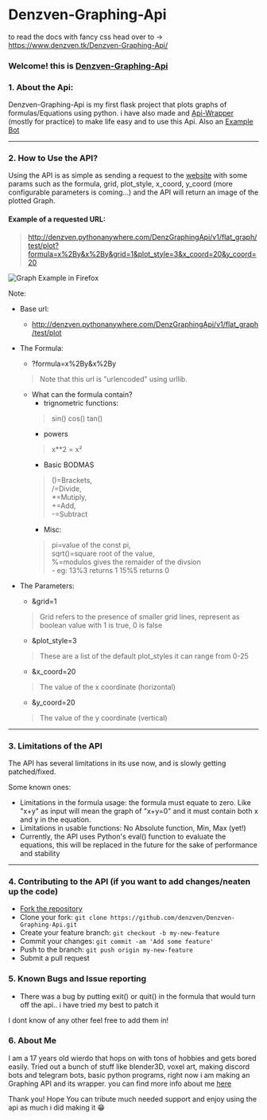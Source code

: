 # Denzven-Graphing-Api  

to read the docs with fancy css head over to -> https://www.denzven.tk/Denzven-Graphing-Api/  

### Welcome! this is [Denzven-Graphing-Api](https://denzven.pythonanywhere.com/)

### 1. About the Api:

Denzven-Graphing-Api is my first flask project that plots graphs of formulas/Equations using python. i have also made and [Api-Wrapper](https://pypi.org/project/Denzven-Graphing-Api-Wrapper) (mostly for practice) to make life easy and to use this Api. Also an [Example Bot](https://github.com/denzven/Denzven-Graphing-Api-Bot) 

---

### 2. How to Use the API?

Using the API is as simple as sending a request to the [website](https://denzven.pythonanywhere.com/) with some params such as the formula, grid, plot_style, x_coord, y_coord (more configurable parameters is coming...) and the API will return an image of the plotted Graph.

#### Example of a requested URL:

> http://denzven.pythonanywhere.com/DenzGraphingApi/v1/flat_graph/test/plot?formula=x%2By&x%2By&grid=1&plot_style=3&x_coord=20&y_coord=20


![Graph Example in Firefox](https://cdn.discordapp.com/attachments/775096810963468288/859152862758961242/unknown.png)

Note:
- Base url:
    - http://denzven.pythonanywhere.com/DenzGraphingApi/v1/flat_graph/test/plot
- The Formula:
    - ?formula=x%2By&x%2By
    > Note that this url is "urlencoded" using urllib.

    - What can the formula contain?
        - trignometric functions:
        > sin() cos() tan() 
        - powers
        > x**2 = x²
        - Basic BODMAS           
        >   ()=Brackets,   
            /=Divide,   
            *=Mutiply,  
            +=Add,  
            -=Subtract  
        - Misc:
        >   pi=value of the const pi,  
            sqrt()=square root of the value,  
            %=modulos gives the remaider of the divsion  
            - eg: 13%3 returns 1
                  15%5 returns 0

- The Parameters: 
    - &grid=1
    > Grid refers to the presence of smaller grid lines, represent as boolean value with 1 is true, 0 is false

    - &plot_style=3
    > These are a list of the default plot_styles it can range from 0-25

    - &x_coord=20
    > The value of the x coordinate (horizontal)

    - &y_coord=20
    > The value of the y coordinate (vertical)

---

### 3. Limitations of the API

The API has several limitations in its use now, and is slowly getting patched/fixed.

Some known ones:
- Limitations in the formula usage: the formula must equate to zero. Like "x+y" as input will mean the graph of "x+y=0" and it must contain both x and y in the equation.  
- Limitations in usable functions: No Absolute function, Min, Max (yet!)
- Currently, the API uses Python's eval() function to evaluate the equations, this will be replaced in the future for the sake of performance and stability

---
### 4. Contributing to the API (if you want to add changes/neaten up the code)

- [Fork the repository](https://github.com/denzven/Denzven-Graphing-Api/fork)
- Clone your fork: `git clone https://github.com/denzven/Denzven-Graphing-Api.git`
- Create your feature branch: `git checkout -b my-new-feature`
- Commit your changes: `git commit -am 'Add some feature'`
- Push to the branch: `git push origin my-new-feature`
- Submit a pull request


### 5. Known Bugs and Issue reporting

- There was a bug by putting exit() or quit() in the formula that would turn off the api.. i have tried my best to patch it

I dont know of any other feel free to add them in!

### 6. About Me

I am a 17 years old wierdo that hops on with tons of hobbies and gets bored easily. Tried out a bunch of stuff like blender3D, voxel art, making discord bots and telegram bots, basic python programs, right now i am making an Graphing API and its wrapper.
you can find more info about me [here](https://denzven.pythonanywhere.com)

Thank you! Hope You can tribute much needed support and enjoy using the api as much i did making it 😁
